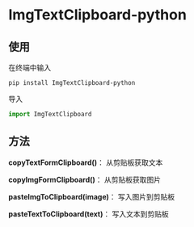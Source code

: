 # ImgTextClipboard-python

## 使用

在终端中输入

    pip install ImgTextClipboard-python

导入
    
```python
import ImgTextClipboard
```

## 方法

**copyTextFormClipboard()**：
从剪贴板获取文本

**copyImgFormClipboard()**：
从剪贴板获取图片

**pasteImgToClipboard(image)**：
写入图片到剪贴板

**pasteTextToClipboard(text)**：
写入文本到剪贴板